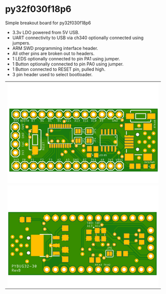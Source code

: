 # py32f030f18p6
Simple breakout board for py32f030f18p6

- 3.3v LDO powered from 5V USB.
- UART connectivity to USB via ch340 optionally connected using jumpers.
- ARM SWD programming interface header.
- All other pins are broken out to headers.
- 1 LEDS optionally connected to pin PA1 using jumper.
- 1 Button optionally connected to pin PA0 using jumper.
- 1 Button connected to RESET pin, pulled high.
- 3 pin header used to select bootloader.

<table>
  <tr>
    <td> <img src="Hardware/py32f030f18p6/images/py32f030f18p6-Top.png"></td>
  </tr>
  <tr>
    <td> <img src="Hardware/py32f030f18p6/images/py32f030f18p6-Bot.png"></td>
  </tr>
</table>
